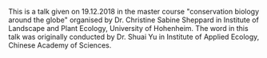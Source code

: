 This is a talk given on 19.12.2018 in the master course "conservation biology around the globe" organised by Dr. Christine Sabine Sheppard in Institute of Landscape and Plant Ecology, University of Hohenheim. The word in this talk was originally conducted by Dr. Shuai Yu in Institute of Applied Ecology, Chinese Academy of Sciences.